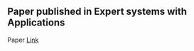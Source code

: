## Paper published in Expert systems with Applications

Paper [Link](https://reader.elsevier.com/reader/sd/pii/S0957417421012422?token=61BAFF32C9A6C2852372CD64BFC23EDA6CD6EEB7887E7058953DD5FDAB60E6B35741D2029D3B76A95557663CFA5CC4FC&originRegion=eu-west-1&originCreation=20211217070907) 
